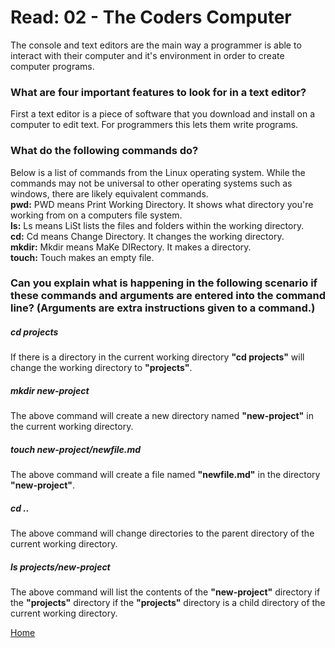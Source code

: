 # Read: 02 - The Coders Computer  
The console and text editors are the main way a programmer is able to interact with their computer and it's environment in order to create computer programs.  

### What are four important features to look for in a text editor?  
First a text editor is a piece of software that you download and install on a computer to edit text. For programmers this lets them write programs.  

### What do the following commands do?  
Below is a list of commands from the Linux operating system. While the commands may not be universal to other operating systems such as windows, there are likely equivalent commands.  
**pwd:** PWD means Print Working Directory. It shows what directory you're working from on a computers file system.  
**ls:** Ls means LiSt lists the files and folders within the working directory.  
**cd:** Cd means Change Directory. It changes the working directory.  
**mkdir:** Mkdir means MaKe DIRectory. It makes a directory.  
**touch:** Touch makes an empty file.  
### Can you explain what is happening in the following scenario if these commands and arguments are entered into the command line? (Arguments are extra instructions given to a command.)
##### **cd projects**  
If there is a directory in the current working directory **"cd projects"** will change the working directory to **"projects"**.  
##### **mkdir new-project**  
The above command will create a new directory named **"new-project"** in the current working directory.
##### **touch new-project/newfile.md**  
The above command will create a file named **"newfile.md"** in the directory **"new-project"**.
##### **cd ..**  
The above command will change directories to the parent directory of the current working directory.
##### **ls projects/new-project**  
The above command will list the contents of the **"new-project"** directory if the **"projects"** directory if the **"projects"** directory is a child directory of the current working directory.

[Home](README.md)
